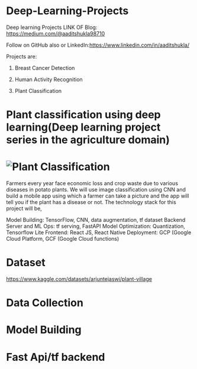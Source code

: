 # Deep-Learning-Projects
Deep learning Projects 
LINK OF Blog: https://medium.com/@aaditshukla98710 


Follow on GitHub also or LinkedIn:https://www.linkedin.com/in/aaditshukla/

Projects are:
1. Breast Cancer Detection

2. Human Activity Recognition

3. Plant Classification


# Plant classification using  deep learning(Deep learning project series in the agriculture domain)

# ![Plant Classification](https://encrypted-tbn0.gstatic.com/images?q=tbn:ANd9GcS9ceTN0xHkTtx1OKX_Thbnnqji8bzNuLtwkiAhkarovLwOtkliNVwCW47lQ1T5KkZPpxo&usqp=CAU)


Farmers every year face economic loss and crop waste due to various diseases in potato plants. We will use image classification using CNN and build a mobile app using which a farmer can take a picture and the app will tell you if the plant has a disease or not. The technology stack for this project will be,

Model Building: TensorFlow, CNN, data augmentation, tf dataset
Backend Server and ML Ops: tf serving, FastAPI
Model Optimization: Quantization, Tensorflow Lite
Frontend: React JS, React Native
Deployment: GCP (Google Cloud Platform, GCF (Google Cloud functions)

# Dataset
https://www.kaggle.com/datasets/arjuntejaswi/plant-village

# Data Collection 

# Model Building

# Fast Api/tf backend





